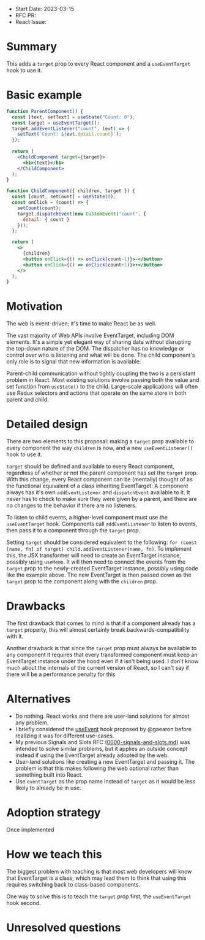 - Start Date: 2023-03-15
- RFC PR: 
- React Issue: 

# Summary

This adds a `target` prop to every React component and a `useEventTarget` hook to use it.

# Basic example

```jsx
function ParentComponent() {
  const [text, setText] = useState("Count: 0");
  const target = useEventTarget();
  target.addEventListener("count", (evt) => {
    setText(`Count: ${evt.detail.count}`);
  });
  
  return (
    <ChildComponent target={target}>
      <h1>{text}</h1>
    </ChildComponent>
  );
}

function ChildComponent({ children, target }) {
  const [count, setCount] = useState(0);
  const onClick = (count) => {
    setCount(count);
    target.dispatchEvent(new CustomEvent("count", {
      detail: { count }
    }));
  };

  return (
    <>
      {children}
      <button onClick={() => onClick(count-1)}>-</button>
      <button onClick={() => onClick(count+1)}>+</button>
    </>
  );
}
```

# Motivation

The web is event-driven; it's time to make React be as well.

The vast majority of Web APIs involve EventTarget, including DOM elements.
It's a simple yet elegant way of sharing data without disrupting the top-down nature of the DOM.
The dispatcher has no knowledge or control over who is listening and what will be done.
The child component's only role is to signal that new information is available.

Parent-child communication without tightly coupling the two is a persistant problem in React.
Most existing solutions involve passing both the value and set function from `useState()` to the child.
Large-scale applications will often use Redux selectors and actions that operate on the same store in both parent and child.

<!--
Why are we doing this? What use cases does it support? What is the expected
outcome?

Please focus on explaining the motivation so that if this RFC is not accepted,
the motivation could be used to develop alternative solutions. In other words,
enumerate the constraints you are trying to solve without coupling them too
closely to the solution you have in mind.
-->

# Detailed design

There are two elements to this proposal: making a `target` prop available to every component the way `children` is now, and a new `useEventListener()` hook to use it.

`target` should be defined and available to every React component, regardless of whether or not the parent component has set the `target` prop.
With this change, every React component can be (mentally) thought of as the functional equivalent of a class inheriting EventTarget:
A component always has it's own `addEventListener` and `dispatchEvent` available to it. It never has to check to make sure they were given by a parent, and there are no changes to the behavior if there are no listeners.

To listen to child events, a higher-level component must use the `useEventTarget` hook.
Components call `addEventListener` to listen to events, then pass it to a component through the `target` prop.

Setting `target` should be considered equivalent to the following: `for (const [name, fn] of target) child.addEventListener(name, fn)`.
To implement this, the JSX transformer will need to create an EventTarget instance, possibly using `useMemo`.
It will then need to connect the events from the `target` prop to the newly-created EventTarget instance, possibly using code like the example above.
The new EventTarget is then passed down as the `target` prop to the component along with the `children` prop.

<!--
This is the bulk of the RFC. Explain the design in enough detail for somebody
familiar with React to understand, and for somebody familiar with the
implementation to implement. This should get into specifics and corner-cases,
and include examples of how the feature is used. Any new terminology should be
defined here.
-->

# Drawbacks

The first drawback that comes to mind is that if a component already has a `target` property, this will almost certainly break backwards-compatibility with it.

Another drawback is that since the `target` prop must always be available to any component it requires that every transformed component must keep an EventTarget instance under the hood even if it isn't being used.
I don't know much about the internals of the current version of React, so I can't say if there will be a performance penalty for this


<!--
Why should we *not* do this? Please consider:

- implementation cost, both in term of code size and complexity
- whether the proposed feature can be implemented in user space
- the impact on teaching people React
- integration of this feature with other existing and planned features
- cost of migrating existing React applications (is it a breaking change?)

There are tradeoffs to choosing any path. Attempt to identify them here.
-->

# Alternatives

- Do nothing. React works and there are user-land solutions for almost any problem.
- I briefly considered the [useEvent](https://github.com/reactjs/rfcs/blob/useevent/text/0000-useevent.md) hook proposed by @gaearon before realizing it was for different use-cases.
- My previous Signals and Slots RFC ([0000-signals-and-slots.md](https://github.com/Symbitic/rfcs/blob/master/text/0000-signals-and-slots.md)) was intended to solve similar problems, but it applies an outside concept instead if using the EventTarget already adopted by the web.
- User-land solutions like creating a new EventTarget and passing it. The problem is that this makes following the web optional rather than something built into React.
- Use `eventTarget` as the prop name instead of `target` as it would be less likely to already be in use.

<!--
What other designs have been considered? What is the impact of not doing this?
-->

# Adoption strategy

Once implemented

<!--
If we implement this proposal, how will existing React developers adopt it? Is
this a breaking change? Can we write a codemod? Should we coordinate with
other projects or libraries?
-->

# How we teach this

The biggest problem with teaching is that most web developers will know that EventTarget is a class, which may lead them to think that using this requires switching back to class-based components.

One way to solve this is to teach the `target` prop first, the `useEventTarget` hook second.

<!--
What names and terminology work best for these concepts and why? How is this
idea best presented? As a continuation of existing React patterns?

Would the acceptance of this proposal mean the React documentation must be
re-organized or altered? Does it change how React is taught to new developers
at any level?

How should this feature be taught to existing React developers?
-->

# Unresolved questions

<!--
Optional, but suggested for first drafts. What parts of the design are still
TBD?
-->
